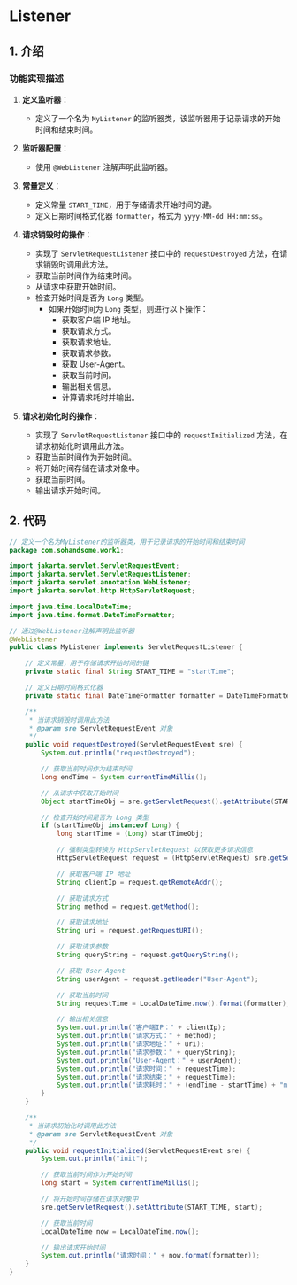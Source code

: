# Listener

## 1. 介绍

### 功能实现描述

1. **定义监听器**：
   - 定义了一个名为 `MyListener` 的监听器类，该监听器用于记录请求的开始时间和结束时间。

2. **监听器配置**：
   - 使用 `@WebListener` 注解声明此监听器。

3. **常量定义**：
   - 定义常量 `START_TIME`，用于存储请求开始时间的键。
   - 定义日期时间格式化器 `formatter`，格式为 `yyyy-MM-dd HH:mm:ss`。

4. **请求销毁时的操作**：
   - 实现了 `ServletRequestListener` 接口中的 `requestDestroyed` 方法，在请求销毁时调用此方法。
   - 获取当前时间作为结束时间。
   - 从请求中获取开始时间。
   - 检查开始时间是否为 `Long` 类型。
     - 如果开始时间为 `Long` 类型，则进行以下操作：
       - 获取客户端 IP 地址。
       - 获取请求方式。
       - 获取请求地址。
       - 获取请求参数。
       - 获取 User-Agent。
       - 获取当前时间。
       - 输出相关信息。
       - 计算请求耗时并输出。

5. **请求初始化时的操作**：
   - 实现了 `ServletRequestListener` 接口中的 `requestInitialized` 方法，在请求初始化时调用此方法。
   - 获取当前时间作为开始时间。
   - 将开始时间存储在请求对象中。
   - 获取当前时间。
   - 输出请求开始时间。

## 2. 代码

```java
// 定义一个名为MyListener的监听器类，用于记录请求的开始时间和结束时间
package com.sohandsome.work1;

import jakarta.servlet.ServletRequestEvent;
import jakarta.servlet.ServletRequestListener;
import jakarta.servlet.annotation.WebListener;
import jakarta.servlet.http.HttpServletRequest;

import java.time.LocalDateTime;
import java.time.format.DateTimeFormatter;

// 通过@WebListener注解声明此监听器
@WebListener
public class MyListener implements ServletRequestListener {

    // 定义常量，用于存储请求开始时间的键
    private static final String START_TIME = "startTime";

    // 定义日期时间格式化器
    private static final DateTimeFormatter formatter = DateTimeFormatter.ofPattern("yyyy-MM-dd HH:mm:ss");

    /**
     * 当请求销毁时调用此方法
     * @param sre ServletRequestEvent 对象
     */
    public void requestDestroyed(ServletRequestEvent sre) {
        System.out.println("requestDestroyed");

        // 获取当前时间作为结束时间
        long endTime = System.currentTimeMillis();

        // 从请求中获取开始时间
        Object startTimeObj = sre.getServletRequest().getAttribute(START_TIME);

        // 检查开始时间是否为 Long 类型
        if (startTimeObj instanceof Long) {
            long startTime = (Long) startTimeObj;

            // 强制类型转换为 HttpServletRequest 以获取更多请求信息
            HttpServletRequest request = (HttpServletRequest) sre.getServletRequest();

            // 获取客户端 IP 地址
            String clientIp = request.getRemoteAddr();

            // 获取请求方式
            String method = request.getMethod();

            // 获取请求地址
            String uri = request.getRequestURI();

            // 获取请求参数
            String queryString = request.getQueryString();

            // 获取 User-Agent
            String userAgent = request.getHeader("User-Agent");

            // 获取当前时间
            String requestTime = LocalDateTime.now().format(formatter);

            // 输出相关信息
            System.out.println("客户端IP：" + clientIp);
            System.out.println("请求方式：" + method);
            System.out.println("请求地址：" + uri);
            System.out.println("请求参数：" + queryString);
            System.out.println("User-Agent：" + userAgent);
            System.out.println("请求时间：" + requestTime);
            System.out.println("请求结束：" + requestTime);
            System.out.println("请求耗时：" + (endTime - startTime) + "ms");
        }
    }

    /**
     * 当请求初始化时调用此方法
     * @param sre ServletRequestEvent 对象
     */
    public void requestInitialized(ServletRequestEvent sre) {
        System.out.println("init");

        // 获取当前时间作为开始时间
        long start = System.currentTimeMillis();

        // 将开始时间存储在请求对象中
        sre.getServletRequest().setAttribute(START_TIME, start);

        // 获取当前时间
        LocalDateTime now = LocalDateTime.now();

        // 输出请求开始时间
        System.out.println("请求时间：" + now.format(formatter));
    }
}


```
